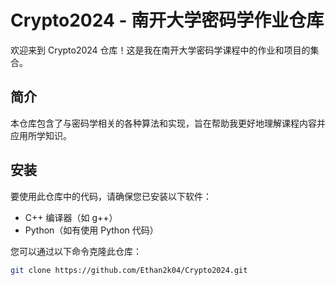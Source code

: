 # Crypto2024 - 南开大学密码学作业仓库

欢迎来到 Crypto2024 仓库！这是我在南开大学密码学课程中的作业和项目的集合。

## 简介

本仓库包含了与密码学相关的各种算法和实现，旨在帮助我更好地理解课程内容并应用所学知识。

## 安装

要使用此仓库中的代码，请确保您已安装以下软件：

- C++ 编译器（如 g++）
- Python（如有使用 Python 代码）

您可以通过以下命令克隆此仓库：

```bash
git clone https://github.com/Ethan2k04/Crypto2024.git
